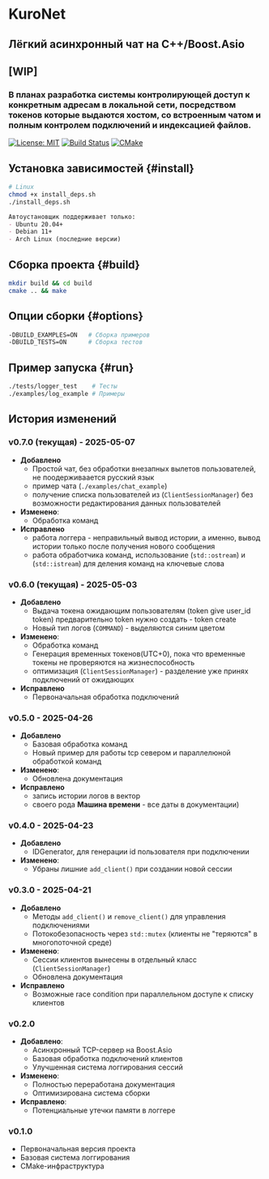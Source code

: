 # KuroNet
## Лёгкий асинхронный чат на C++/Boost.Asio

## [WIP]
### В планах разработка системы контролирующей доступ к конкретным адресам в локальной сети, посредством  токенов которые выдаются хостом, со встроенным чатом и полным контролем подключений и индексацией файлов.

[![License: MIT](https://img.shields.io/badge/License-MIT-yellow.svg)](https://opensource.org/licenses/MIT)
[![Build Status](https://img.shields.io/github/actions/workflow/status/Akeksichek/KuroNet/build.yml?label=CI)](https://github.com/Akeksichek/KuroNet)
[![CMake](https://img.shields.io/badge/CMake-3.15+-brightgreen.svg)](https://cmake.org)

## Установка зависимостей {#install}
```bash
# Linux
chmod +x install_deps.sh
./install_deps.sh
```
```markdown
Автоустановщик поддерживает только:
- Ubuntu 20.04+
- Debian 11+
- Arch Linux (последние версии)

```

## Сборка проекта {#build}
```bash
mkdir build && cd build
cmake .. && make
```

## Опции сборки {#options}
```bash
-DBUILD_EXAMPLES=ON   # Сборка примеров
-DBUILD_TESTS=ON      # Сборка тестов
```

## Пример запуска {#run}
```bash
./tests/logger_test    # Тесты
./examples/log_example # Примеры
```

## История изменений

### v0.7.0 (текущая) - 2025-05-07
- **Добавлено**
  - Простой чат, без обработки внезапных вылетов пользователей, не поодерживаается русский язык
  - пример чата (`./examples/chat_example`)
  - получение списка пользователей из (`ClientSessionManager`) без возможности редактирования данных пользователей
- **Изменено**:
  - Обработка команд
- **Исправлено**
  - работа логгера - неправильный вывод истории, а именно, вывод истории только после получения нового сообщения
  - работа обработчика команд, использование (`std::ostream`) и (`std::istream`) для деления команд на ключевые слова

### v0.6.0 (текущая) - 2025-05-03
- **Добавлено**
  - Выдача токена ожидающим пользователям (token give user_id token) предварительно token нужно создать - token create 
  - Новый тип логов (`COMMAND`) - выделяются синим цветом
- **Изменено**:
  - Обработка команд
  - Генерация временных токенов(UTC+0), пока что временные токены не проверяются на жизнеспособность
  - оптимизация (`ClientSessionManager`) - разделение уже принях подключений от ожидающих
- **Исправлено**
  - Первоначальная обработка подключений

### v0.5.0 - 2025-04-26
- **Добавлено**
  - Базовая обработка команд
  - Новый пример для работы tcp севером и параллелюной обработкой команд
- **Изменено**:
  - Обновлена документация
- **Исправлено**
  - запись истории логов в вектор
  - своего рода **Машина времени** - все даты в документации)

### v0.4.0 - 2025-04-23
- **Добавлено**
  - IDGenerator, для генерации id пользователя при подключении
- **Изменено**:
  - Убраны лишние `add_client()` при создании новой сессии

### v0.3.0 - 2025-04-21
- **Добавлено**
  - Методы `add_client()` и `remove_client()` для управления подключениями
  - Потокобезопасность через `std::mutex` (клиенты не "теряются" в многопоточной среде)
- **Изменено**:
  - Сессии клиентов вынесены в отдельный класс (`ClientSessionManager`)
  - Обновлена документация
- **Исправлено**
  - Возможные race condition при параллельном доступе к списку клиентов

### v0.2.0
- **Добавлено**:
  - Асинхронный TCP-сервер на Boost.Asio
  - Базовая обработка подключений клиентов
  - Улучшенная система логгирования сессий
- **Изменено**:
  - Полностью переработана документация
  - Оптимизирована система сборки
- **Исправлено**:
  - Потенциальные утечки памяти в логгере

### v0.1.0
- Первоначальная версия проекта
- Базовая система логгирования
- CMake-инфраструктура
